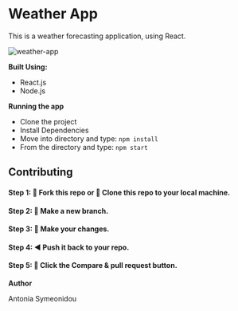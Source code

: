 # Weather App

This is a weather forecasting application, using React.

![weather-app](https://i.imgur.com/XIhXEzH.png)

**Built Using:**

- React.js
- Node.js

**Running the app**

- Clone the project
- Install Dependencies
- Move into directory and type: `npm install`
- From the directory and type: `npm start`

## Contributing

#### Step 1: 🍴 Fork this repo or  👯 Clone this repo to your local machine.

#### Step 2: 🔨 Make a new branch.

#### Step 3: 💱 Make your changes.

#### Step 4: ◀️ Push it back to your repo.

#### Step 5: 📱 Click the Compare & pull request button.


**Author**

Antonia Symeonidou
